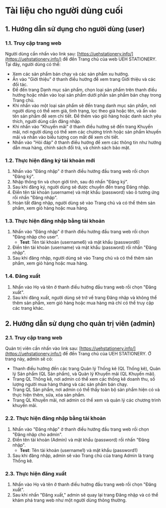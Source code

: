 # Tài liệu cho người dùng cuối

## 1. Hướng dẫn sử dụng cho người dùng (user)

### 1.1. Truy cập trang web

Người dùng cần nhấn vào link sau: [https://uehstationery.info/](https://uehstationery.info/) để đến Trang chủ của web UEH STATIONERY. Tại đây, người dùng có thể:

- Xem các sản phẩm bán chạy và các sản phẩm xu hướng.
- Ấn vào "Giới thiệu" ở thanh điều hướng để xem trang Giới thiệu và các đối tác.
- Để đến trang Danh mục sản phẩm, chọn loại sản phẩm trên thanh điều hướng hoặc nhấn vào loại sản phẩm dưới phần sản phẩm bán chạy trong Trang chủ.
- Khi nhấn vào một loại sản phẩm sẽ đến trang danh mục sản phẩm, nơi người dùng có thể xem giá, tình trạng, lọc theo giá hoặc tên, và ấn vào tên sản phẩm để xem chi tiết. Để thêm vào giỏ hàng hoặc danh sách yêu thích, người dùng cần đăng nhập.
- Khi nhấn vào "Khuyến mãi" ở thanh điều hướng sẽ đến trang Khuyến mãi, nơi người dùng có thể xem các chương trình hoặc sản phẩm khuyến mãi và nhấn vào biểu tượng con mắt để xem chi tiết.
- Nhấn vào "Hỏi đáp" ở thanh điều hướng để xem các thông tin như hướng dẫn mua hàng, chính sách đổi trả, và chính sách bảo mật.

### 1.2. Thực hiện đăng ký tài khoản mới

1. Nhấn vào "Đăng nhập" ở thanh điều hướng đầu trang web rồi chọn "Đăng ký".
2. Nhập thông tin và chọn giới tính, sau đó nhấn "Đăng ký".
3. Sau khi đăng ký, người dùng sẽ được chuyển đến trang Đăng nhập.
4. Điền tên tài khoản (username) và mật khẩu (password) vào ô tương ứng rồi nhấn "Đăng nhập".
5. Hoàn tất đăng nhập, người dùng sẽ vào Trang chủ và có thể thêm sản phẩm, xem giỏ hàng hoặc mua hàng.

### 1.3. Thực hiện đăng nhập bằng tài khoản

1. Nhấn vào "Đăng nhập" ở thanh điều hướng đầu trang web rồi chọn "Đăng nhập cho user".
   - **Test**: Tên tài khoản (username6) và mật khẩu (password6)
2. Điền tên tài khoản (username) và mật khẩu (password) rồi nhấn "Đăng nhập".
3. Sau khi đăng nhập, người dùng sẽ vào Trang chủ và có thể thêm sản phẩm, xem giỏ hàng hoặc mua hàng.

### 1.4. Đăng xuất

1. Nhấn vào Họ và tên ở thanh điều hướng đầu trang web rồi chọn "Đăng xuất".
2. Sau khi đăng xuất, người dùng sẽ trở về trang Đăng nhập và không thể thêm sản phẩm, xem giỏ hàng hoặc mua hàng mà chỉ có thể truy cập các trang khác.

## 2. Hướng dẫn sử dụng cho quản trị viên (admin)

### 2.1. Truy cập trang web

Quản trị viên cần nhấn vào link sau: [https://uehstationery.info/](https://uehstationery.info/) để đến Trang chủ của UEH STATIONERY. Ở trang này, admin sẽ có:

- Thanh điều hướng đến các trang Quản lý Thống kê (QL Thống kê), Quản lý Sản phẩm (QL Sản phẩm), và Quản lý Khuyến mãi (QL Khuyến mãi).
- Trang QL Thống kê, nơi admin có thể xem các thống kê doanh thu, số lượng người mua hàng tháng và các sản phẩm bán chạy.
- Trang QL Sản phẩm, nơi admin có thể thấy toàn bộ sản phẩm hiện có và thực hiện thêm, sửa, xóa sản phẩm.
- Trang QL Khuyến mãi, nơi admin có thể xem và quản lý các chương trình khuyến mãi.

### 2.2. Thực hiện đăng nhập bằng tài khoản

1. Nhấn vào "Đăng nhập" ở thanh điều hướng đầu trang web rồi chọn "Đăng nhập cho admin".
2. Điền tên tài khoản (Admin) và mật khẩu (password) rồi nhấn "Đăng nhập".
   - **Test**: Tên tài khoản (username1) và mật khẩu (password1)
3. Sau khi đăng nhập, admin sẽ vào Trang chủ của trang Admin là trang Thống kê.

### 2.3. Thực hiện đăng xuất

1. Nhấn vào Họ và tên ở thanh điều hướng đầu trang web rồi chọn "Đăng xuất".
2. Sau khi nhấn "Đăng xuất," admin sẽ quay lại trang Đăng nhập và có thể khám phá trang web như một người dùng thông thường.
